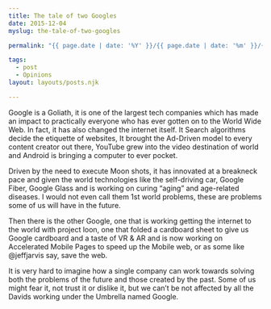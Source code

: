 ```yaml
---
title: The tale of two Googles
date: 2015-12-04
myslug: the-tale-of-two-googles

permalink: "{{ page.date | date: '%Y' }}/{{ page.date | date: '%m' }}/{{ page.date | date: '%d' }}/{{ myslug | slug }}/index.html"

tags: 
  - post
  - Opinions
layout: layouts/posts.njk

---
```


Google is a Goliath, it is one of the largest tech companies which has made an impact to practically everyone who has ever gotten on to the World Wide Web. In fact, it has also changed the internet itself. It Search algorithms decide the etiquette of websites, It brought the Ad-Driven model to every content creator out there, YouTube grew into the video destination of world and Android is bringing a computer to ever pocket.

Driven by the need to execute Moon shots, it has innovated at a breakneck pace and given the world technologies like the self-driving car, Google Fiber, Google Glass and is working on curing “aging” and age-related diseases. I would not even call them 1st world problems, these are problems some of us will have in the future.

Then there is the other Google, one that is working getting the internet to the world with project loon, one that folded a cardboard sheet to give us Google cardboard and a taste of VR & AR and is now working on Accelerated Mobile Pages to speed up the Mobile web, or as some like @jeffjarvis say, save the web.

It is very hard to imagine how a single company can work towards solving both the problems of the future and those created by the past. Some of us might fear it, not trust it or dislike it, but we can’t be not affected by all the Davids working under the Umbrella named Google.
